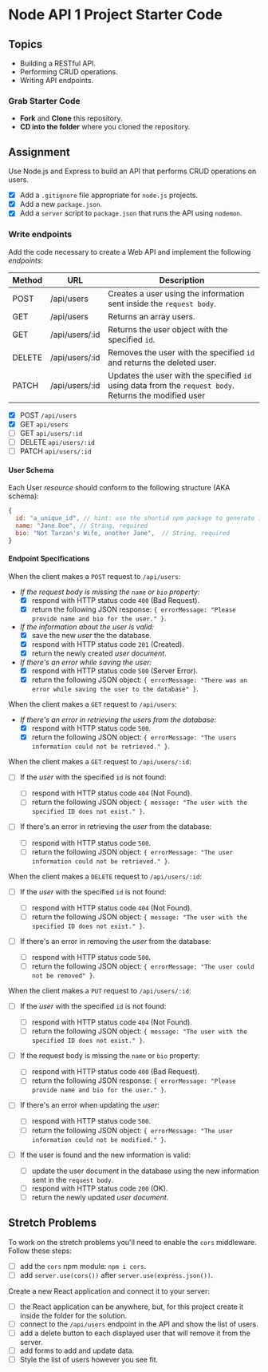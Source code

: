 # Node API 1 Project Starter Code

## Topics

- Building a RESTful API.
- Performing CRUD operations.
- Writing API endpoints.

### Grab Starter Code

- **Fork** and **Clone** this repository.
- **CD into the folder** where you cloned the repository.

## Assignment

Use Node.js and Express to build an API that performs CRUD operations on users.

- [x] Add a `.gitignore` file appropriate for `node.js` projects.
- [x] Add a new `package.json`.
- [x] Add a `server` script to `package.json` that runs the API using `nodemon`.

### Write endpoints

Add the code necessary to create a Web API and implement the following _endpoints_:

| Method | URL            | Description                                                                                            |
| ------ | -------------- | ------------------------------------------------------------------------------------------------------ |
| POST   | /api/users     | Creates a user using the information sent inside the `request body`.                                   |
| GET    | /api/users     | Returns an array users.                                                                                |
| GET    | /api/users/:id | Returns the user object with the specified `id`.                                                       |
| DELETE | /api/users/:id | Removes the user with the specified `id` and returns the deleted user.                                 |
| PATCH  | /api/users/:id | Updates the user with the specified `id` using data from the `request body`. Returns the modified user |

- [x] POST `/api/users`
- [x] GET `api/users`
- [ ] GET `api/users/:id`
- [ ] DELETE `api/users/:id`
- [ ] PATCH `api/users/:id`

#### User Schema

Each User _resource_ should conform to the following structure (AKA schema):

```js
{
  id: "a_unique_id", // hint: use the shortid npm package to generate it
  name: "Jane Doe", // String, required
  bio: "Not Tarzan's Wife, another Jane",  // String, required
}
```

#### Endpoint Specifications

When the client makes a `POST` request to `/api/users`:

- *If the request body is missing the `name` or `bio` property:*
  - [x] respond with HTTP status code `400` (Bad Request).
  - [x] return the following JSON response: `{ errorMessage: "Please provide name and bio for the user." }`.

- *If the information about the _user_ is valid:*
  - [x] save the new _user_ the the database.
  - [x] respond with HTTP status code `201` (Created).
  - [x] return the newly created _user document_.

- *If there's an error while saving the _user_:*
  - [x] respond with HTTP status code `500` (Server Error).
  - [x] return the following JSON object: `{ errorMessage: "There was an error while saving the user to the database" }`.

When the client makes a `GET` request to `/api/users`:

- *If there's an error in retrieving the _users_ from the database:*
  - [x] respond with HTTP status code `500`.
  - [x] return the following JSON object: `{ errorMessage: "The users information could not be retrieved." }`.

When the client makes a `GET` request to `/api/users/:id`:

- [ ] If the _user_ with the specified `id` is not found:

  - [ ] respond with HTTP status code `404` (Not Found).
  - [ ] return the following JSON object: `{ message: "The user with the specified ID does not exist." }`.

- [ ] If there's an error in retrieving the _user_ from the database:
  - [ ] respond with HTTP status code `500`.
  - [ ] return the following JSON object: `{ errorMessage: "The user information could not be retrieved." }`.

When the client makes a `DELETE` request to `/api/users/:id`:

- [ ] If the _user_ with the specified `id` is not found:

  - [ ] respond with HTTP status code `404` (Not Found).
  - [ ] return the following JSON object: `{ message: "The user with the specified ID does not exist." }`.

- [ ] If there's an error in removing the _user_ from the database:
  - [ ] respond with HTTP status code `500`.
  - [ ] return the following JSON object: `{ errorMessage: "The user could not be removed" }`.

When the client makes a `PUT` request to `/api/users/:id`:

- [ ] If the _user_ with the specified `id` is not found:

  - [ ] respond with HTTP status code `404` (Not Found).
  - [ ] return the following JSON object: `{ message: "The user with the specified ID does not exist." }`.

- [ ] If the request body is missing the `name` or `bio` property:

  - [ ] respond with HTTP status code `400` (Bad Request).
  - [ ] return the following JSON response: `{ errorMessage: "Please provide name and bio for the user." }`.

- [ ] If there's an error when updating the _user_:

  - [ ] respond with HTTP status code `500`.
  - [ ] return the following JSON object: `{ errorMessage: "The user information could not be modified." }`.

- [ ] If the user is found and the new information is valid:

  - [ ] update the user document in the database using the new information sent in the `request body`.
  - [ ] respond with HTTP status code `200` (OK).
  - [ ] return the newly updated _user document_.

## Stretch Problems

To work on the stretch problems you'll need to enable the `cors` middleware. Follow these steps:

- [ ] add the `cors` npm module: `npm i cors`.
- [ ] add `server.use(cors())` after `server.use(express.json())`.

Create a new React application and connect it to your server:

- [ ] the React application can be anywhere, but, for this project create it inside the folder for the solution.
- [ ] connect to the `/api/users` endpoint in the API and show the list of users.
- [ ] add a delete button to each displayed user that will remove it from the server.
- [ ] add forms to add and update data.
- [ ] Style the list of users however you see fit.
